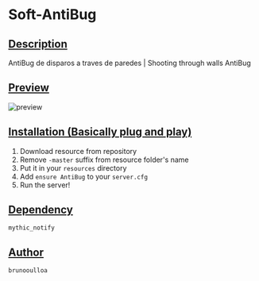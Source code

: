 # Soft-AntiBug
## <ins>Description
AntiBug de disparos a traves de paredes | Shooting through walls AntiBug

## <ins>Preview
![preview](https://images-ext-2.discordapp.net/external/UUArW9-DtMD3c1cEU6iamvBW8iHST0oVe14uCGZaRpA/https/repository-images.githubusercontent.com/365653675/34586880-b38a-11eb-8530-ee9d9c0f3064)

## <ins>Installation (Basically plug and play)

1. Download resource from repository
2. Remove `-master` suffix from resource folder's name
3. Put it in your `resources` directory
4. Add `ensure AntiBug` to your `server.cfg`
5. Run the server!

## <ins>Dependency

`mythic_notify`

## <ins>Author

`brunooulloa`
